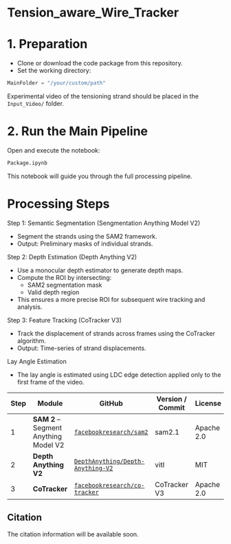 # Tension_aware_Wire_Tracker

# 1. Preparation
* Clone or download the code package from this repository.
* Set the working directory:
```python
MainFolder = "/your/custom/path"
```

Experimental video of the tensioning strand should be placed in the `Input_Video/` folder.

# 2. Run the Main Pipeline
Open and execute the notebook:
```python
Package.ipynb
```
This notebook will guide you through the full processing pipeline.

# Processing Steps
Step 1: Semantic Segmentation (Sengmentation Anything Model V2)
* Segment the strands using the SAM2 framework.
* Output: Preliminary masks of individual strands.

Step 2: Depth Estimation (Depth Anything V2)
* Use a monocular depth estimator to generate depth maps.
* Compute the ROI by intersecting:
    * SAM2 segmentation mask
    * Valid depth region
* This ensures a more precise ROI for subsequent wire tracking and analysis.

Step 3: Feature Tracking (CoTracker V3)
* Track the displacement of strands across frames using the CoTracker algorithm.
* Output: Time-series of strand displacements.

Lay Angle Estimation
* The lay angle is estimated using LDC edge detection applied only to the first frame of the video.

  
| Step | Module | GitHub | Version / Commit | License |
|------|------|--------|-------------|----------|
| 1 | **SAM 2** – Segment Anything Model V2 | [`facebookresearch/sam2`](https://github.com/facebookresearch/sam2) | sam2.1 | Apache 2.0 |
| 2 | **Depth Anything V2** | [`DepthAnything/Depth-Anything-V2`](https://github.com/DepthAnything/Depth-Anything-V2) | vitl | MIT |
| 3 | **CoTracker** | [`facebookresearch/co-tracker`](https://github.com/facebookresearch/co-tracker) | CoTracker V3 | Apache 2.0 |



## Citation  
The citation information will be available soon.
